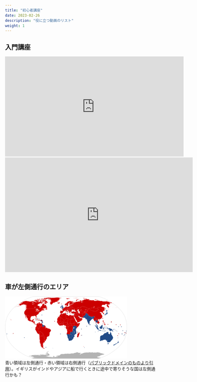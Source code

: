 ```yaml
---
title: "初心者講座"
date: 2023-02-26
description: "役に立つ動画のリスト"
weight: 1
---
```


## 入門講座

<div class="googlemap-if">
<iframe width="590" height="330" src="https://www.youtube.com/embed/HgPymmvsq8c" title="YouTube video player" frameborder="0" allow="accelerometer; autoplay; clipboard-write; encrypted-media; gyroscope; picture-in-picture; web-share" allowfullscreen></iframe>
</div>


<div class="googlemap-if">
<iframe src="https://player.twitch.tv/?video=1621039894&parent=geopinning.space" frameborder="0" allowfullscreen="true" scrolling="no" height="378" width="620"></iframe>
</div>

## 車が左側通行のエリア

<div class="googlemap-if">
<img src="./Countries_driving_on_the_left_or_right.svg.png" width="80%">
<div class="description-wide">青い領域は左側通行・赤い領域は右側通行（<a href="https://ja.wikipedia.org/wiki/%E5%B7%A6%E5%81%B4%E9%80%9A%E8%A1%8C%E3%81%AE%E5%9B%BD%E4%B8%80%E8%A6%A7#/media/%E3%83%95%E3%82%A1%E3%82%A4%E3%83%AB:Countries_driving_on_the_left_or_right.svg">パブリックドメインのものより引用</a>）。イギリスがインドやアジアに船で行くときに途中で寄りそうな国は左側通行かも？</div>
</div>
